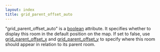 ```yaml
---
layout: index
title: grid_parent_offset_auto
---
```


"grid\_parent\_offset\_auto" is a [boolean](../types/boolean.html) attribute. It specifies whether to display this room in the default position on the map. If set to false, use [grid\_parent\_offset\_x](grid_parent_offset_x.html) and [grid\_parent\_offset\_y](grid_parent_offset_y.html) to specify where this room should appear in relation to its parent room.
